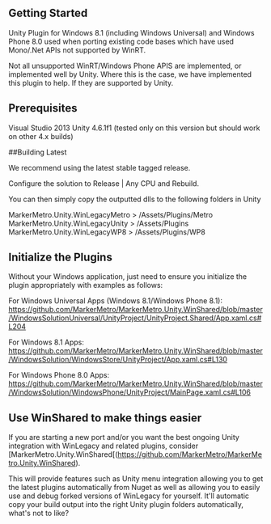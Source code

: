 ## Getting Started

Unity Plugin for Windows 8.1 (including Windows Universal) and Windows Phone 8.0 used when porting existing code bases which have used Mono/.Net APIs not supported by WinRT. 

Not all unsupported WinRT/Windows Phone APIS are implemented, or implemented well by Unity. Where this is the case, we have implemented this plugin to help. If they are supported by Unity.

## Prerequisites
Visual Studio 2013
Unity 4.6.1f1 (tested only on this version but should work on other 4.x builds)

##Building Latest

We recommend using the latest stable tagged release.

Configure the solution to Release | Any CPU and Rebuild.

You can then simply copy the outputted dlls to the following folders in Unity

MarkerMetro.Unity.WinLegacyMetro > /Assets/Plugins/Metro
MarkerMetro.Unity.WinLegacyUnity > /Assets/Plugins
MarkerMetro.Unity.WinLegacyWP8 > /Assets/Plugins/WP8

## Initialize the Plugins

Without your Windows application, just need to ensure you initialize the plugin appropriately with examples as follows:

For Windows Universal Apps (Windows 8.1/Windows Phone 8.1):
https://github.com/MarkerMetro/MarkerMetro.Unity.WinShared/blob/master/WindowsSolutionUniversal/UnityProject/UnityProject.Shared/App.xaml.cs#L204

For Windows 8.1 Apps:
https://github.com/MarkerMetro/MarkerMetro.Unity.WinShared/blob/master/WindowsSolution/WindowsStore/UnityProject/App.xaml.cs#L130

For Windows Phone 8.0 Apps:
https://github.com/MarkerMetro/MarkerMetro.Unity.WinShared/blob/master/WindowsSolution/WindowsPhone/UnityProject/MainPage.xaml.cs#L106

## Use WinShared to make things easier

If you are starting a new port and/or you want the best ongoing Unity integration with WinLegacy and related plugins, consider [MarkerMetro.Unity.WinShared[(https://github.com/MarkerMetro/MarkerMetro.Unity.WinShared). 

This will provide features such as Unity menu integration allowing you to get the latest plugins automatically from Nuget as well as allowing you to easily use and debug forked versions of WinLegacy for yourself. It'll automatic copy your build output into the right Unity plugin folders automatically, what's not to like?




